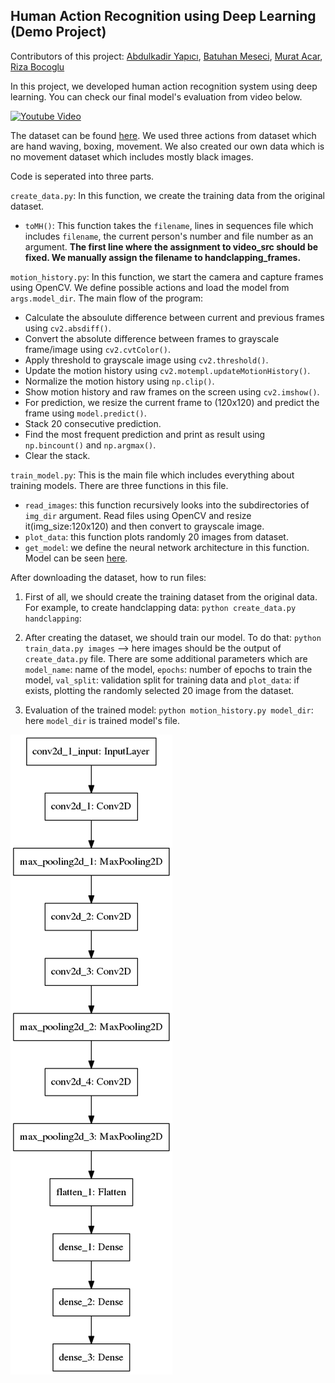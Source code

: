 ## Human Action Recognition using Deep Learning (Demo Project)

Contributors of this project: [Abdulkadir Yapıcı](https://github.com/AbdulkadirYapici), [Batuhan Meseci](https://github.com/batuhanmeseci), [Murat Acar](https://github.com/acar-murat), [Riza Bocoglu](https://github.com/riza055)

In this project, we developed human action recognition system using deep learning. You can check our final model's evaluation from video below.

[![Youtube Video](http://img.youtube.com/vi/6F9HAGn3OsQ/0.jpg)](http://www.youtube.com/watch?v=6F9HAGn3OsQ)

The dataset can be found [here](http://www.nada.kth.se/cvap/actions/). We used three actions from dataset which are hand waving, boxing, movement. We also created our own data which is no movement dataset which includes mostly black images.

Code is seperated into three parts.

`create_data.py`: In this function, we create the training data from the original dataset.

- `toMH()`: This function takes the `filename`, lines in sequences file which includes `filename`, the current person's number and file number as an argument. **The first line where the assignment to video_src should be fixed. We manually assign the filename to handclapping_frames.**

`motion_history.py`: In this function, we start the camera and capture frames using OpenCV. We define possible actions and load the model from `args.model_dir`. The main flow of the program:

* Calculate the absoulute difference between current and previous frames using `cv2.absdiff()`.
* Convert the absolute difference between frames to grayscale frame/image using `cv2.cvtColor()`.
* Apply threshold to grayscale image using `cv2.threshold()`.
* Update the motion history using `cv2.motempl.updateMotionHistory()`.
* Normalize the motion history using `np.clip()`.
* Show motion history and raw frames on the screen using `cv2.imshow()`.
* For prediction, we resize the current frame to (120x120) and predict the frame using `model.predict()`.
* Stack 20 consecutive prediction.
* Find the most frequent prediction and print as result using `np.bincount()` and `np.argmax()`.
* Clear the stack.


`train_model.py`: This is the main file which includes everything about training models. There are three functions in this file.

- `read_images`: this function recursively looks into the subdirectories of `img_dir` argument. Read files using OpenCV and resize it(img_size:120x120) and then convert to grayscale image.
- `plot_data`: this function plots randomly 20 images from dataset.
- `get_model`: we define the neural network architecture in this function. Model can be seen [here]().


After downloading the dataset, how to run files:

1. First of all, we should create the training dataset from the original data. For example, to create handclapping data:
`python create_data.py handclapping`:

2. After creating the dataset, we should train our model. To do that:
`python train_data.py images` --> here images should be the output of `create_data.py` file. There are some additional parameters which are `model_name`: name of the model, `epochs`: number of epochs to train the model, `val_split`: validation split for training data and `plot_data`: if exists, plotting the randomly selected 20 image from the dataset. 

3. Evaluation of the trained model: 
`python motion_history.py model_dir`: here `model_dir` is trained model's file.

![Architecture of the Model](https://github.com/snnclsr/human_action_recognition/blob/master/model.png)

